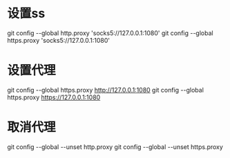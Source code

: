 # 设置ss
git config --global http.proxy 'socks5://127.0.0.1:1080'
git config --global https.proxy 'socks5://127.0.0.1:1080'
# 设置代理
git config --global https.proxy http://127.0.0.1:1080
git config --global https.proxy https://127.0.0.1:1080
# 取消代理
git config --global --unset http.proxy
git config --global --unset https.proxy